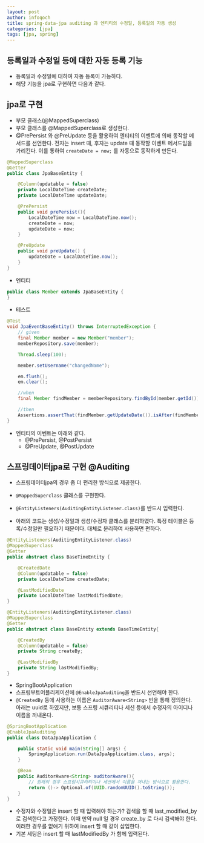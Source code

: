 ```yaml
---
layout: post
author: infoqoch
title: spring-data-jpa auditing 과 엔티티의 수정일, 등록일의 자동 생성
categories: [jpa]
tags: [jpa, spring]
---
```


## 등록일과 수정일 등에 대한 자동 등록 기능
- 등록일과 수정일에 대하여 자동 등록이 가능하다. 
- 해당 기능을 jpa로 구현하면 다음과 같다. 

## jpa로 구현 
- 부모 클래스(@MappedSuperclass)
- 부모 클래스를 @MappedSuperclass로 생성한다. 
- @PrePersist 와 @PreUpdate 등을 활용하여 엔티티의 이벤트에 의해 동작할 메서드를 선언한다. 전자는 insert 때, 후자는 update 때 동작할 이벤트 메서드임을 가리킨다. 이를 통하여 `createDate = now;` 를 자동으로 동작하게 만든다. 

```java
@MappedSuperclass
@Getter
public class JpaBaseEntity {

    @Column(updatable = false)
    private LocalDateTime createDate;
    private LocalDateTime updateDate;

    @PrePersist
    public void prePersist(){
        LocalDateTime now = LocalDateTime.now();
        createDate = now;
        updateDate = now;
    }

    @PreUpdate
    public void preUpdate() {
        updateDate = LocalDateTime.now();
    }
}
```

- 엔티티

```java
public class Member extends JpaBaseEntity {
}
```

- 테스트

```java
@Test
void JpaEventBaseEntity() throws InterruptedException {
    // given
    final Member member = new Member("member");
    memberRepository.save(member);

    Thread.sleep(100);

    member.setUsername("changedName");

    em.flush();
    em.clear();

    //when
    final Member findMember = memberRepository.findById(member.getId()).get();

    //then
    Assertions.assertThat(findMember.getUpdateDate()).isAfter(findMember.getCreateDate());
}
```

- 엔티티의 이벤트는 아래와 같다.
    - @PrePersist, @PostPersist
    - @PreUpdate, @PostUpdate

## 스프링데이터jpa로 구현 @Auditing
- 스프링데이터jpa의 경우 좀 더 편리한 방식으로 제공한다.

- `@MappedSuperclass` 클래스를 구현한다. 
- `@EntityListeners(AuditingEntityListener.class)`를 반드시 입력한다. 
- 아래의 코드는 생성/수정일과 생성/수정자 클래스를 분리하였다. 특정 테이블은 등록/수정일만 필요하기 때문이다. 대체로 분리하여 사용하면 편하다. 

```java 
@EntityListeners(AuditingEntityListener.class)
@MappedSuperclass
@Getter
public abstract class BaseTimeEntity {

    @CreatedDate
    @Column(updatable = false)
    private LocalDateTime createdDate;

    @LastModifiedDate 
    private LocalDateTime lastModifiedDate;
}

@EntityListeners(AuditingEntityListener.class)
@MappedSuperclass
@Getter
public abstract class BaseEntity extends BaseTimeEntity{

    @CreatedBy
    @Column(updatable = false)
    private String createBy;

    @LastModifiedBy
    private String lastModifiedBy;
}
```

- SpringBootApplication
- 스프링부트어플리케이션에 `@EnableJpaAuditing`을 반드시 선언해야 한다.
- `@CreatedBy` 등에 사용하는 이름은 `AuditorAware<String>` 빈을 통해 정의한다. 아래는 uuid로 하였지만, 보통 스프링 시큐리티나 세션 등에서 수정자의 아이디나 이름을 꺼내온다. 

```java
@SpringBootApplication
@EnableJpaAuditing
public class DataJpaApplication {

    public static void main(String[] args) {
        SpringApplication.run(DataJpaApplication.class, args);
    }

    @Bean
    public AuditorAware<String> auditorAware(){
        // 원래의 경우 스프링시큐리티이나 세션에서 이름을 꺼내는 방식으로 활용한다.
        return ()-> Optional.of(UUID.randomUUID().toString());
    }
}
```

- 수정자와 수정일은 insert 할 때 입력해야 하는가? 검색을 할 때 last_modified_by 로 검색한다고 가정한다. 이때 만약 null 일 경우 create_by 로 다시 검색해야 한다. 이러한 경우를 없애기 위하여 insert 할 때 같이 삽입한다. 
- 기본 세팅은 insert 할 때 lastModifiedBy 가 함께 입력된다. 